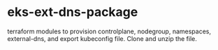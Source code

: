 # eks-ext-dns-package
terraform modules to provision controlplane, nodegroup, namespaces, external-dns, and export kubeconfig file.
Clone and unzip the file.
